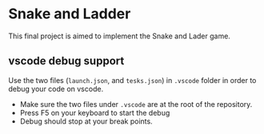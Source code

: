 # Snake and Ladder
This final project is aimed to implement the Snake and Lader game.


## vscode debug support
Use the two files (`launch.json`, and `tesks.json`) in `.vscode` folder in order to debug your code on vscode.  

- Make sure the two files under `.vscode` are at the root of the repository.
- Press F5 on your keyboard to start the debug
- Debug should stop at your break points. 


